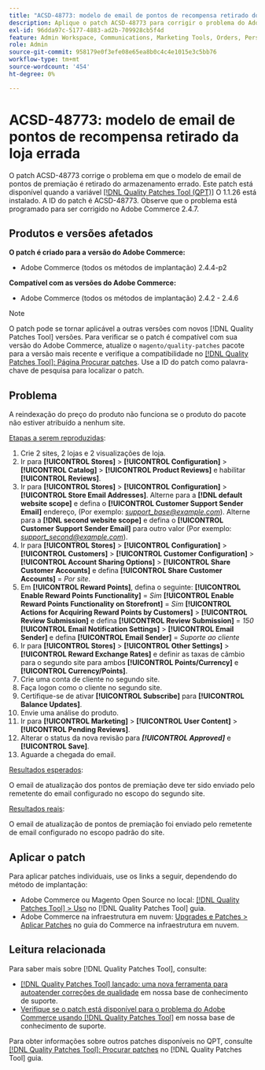 ```yaml
---
title: "ACSD-48773: modelo de email de pontos de recompensa retirado do armazenamento errado"
description: Aplique o patch ACSD-48773 para corrigir o problema do Adobe Commerce em que o modelo de email de pontos de premiação é retirado da loja errada.
exl-id: 96dda97c-5177-4883-ad2b-709928cb5f4d
feature: Admin Workspace, Communications, Marketing Tools, Orders, Personalization, Rewards
role: Admin
source-git-commit: 958179e0f3efe08e65ea8b0c4c4e1015e3c5bb76
workflow-type: tm+mt
source-wordcount: '454'
ht-degree: 0%

---
```


# ACSD-48773: modelo de email de pontos de recompensa retirado da loja errada

O patch ACSD-48773 corrige o problema em que o modelo de email de pontos de premiação é retirado do armazenamento errado. Este patch está disponível quando a variável [[!DNL Quality Patches Tool (QPT)]](/help/announcements/adobe-commerce-announcements/magento-quality-patches-released-new-tool-to-self-serve-quality-patches.md) O 1.1.26 está instalado. A ID do patch é ACSD-48773. Observe que o problema está programado para ser corrigido no Adobe Commerce 2.4.7.

## Produtos e versões afetados

**O patch é criado para a versão do Adobe Commerce:**

* Adobe Commerce (todos os métodos de implantação) 2.4.4-p2

**Compatível com as versões do Adobe Commerce:**

* Adobe Commerce (todos os métodos de implantação) 2.4.2 - 2.4.6

>[!NOTE]
>
>O patch pode se tornar aplicável a outras versões com novos [!DNL Quality Patches Tool] versões. Para verificar se o patch é compatível com sua versão do Adobe Commerce, atualize o `magento/quality-patches` pacote para a versão mais recente e verifique a compatibilidade no [[!DNL Quality Patches Tool]: Página Procurar patches](https://experienceleague.adobe.com/tools/commerce-quality-patches/index.html). Use a ID do patch como palavra-chave de pesquisa para localizar o patch.

## Problema

A reindexação do preço do produto não funciona se o produto do pacote não estiver atribuído a nenhum site.

<u>Etapas a serem reproduzidas</u>:

1. Crie 2 sites, 2 lojas e 2 visualizações de loja.
1. Ir para **[!UICONTROL Stores]** > **[!UICONTROL Configuration]** > **[!UICONTROL Catalog]** > **[!UICONTROL Product Reviews]** e habilitar **[!UICONTROL Reviews]**.
1. Ir para **[!UICONTROL Stores]** > **[!UICONTROL Configuration]** > **[!UICONTROL Store Email Addresses]**.
Alterne para a **[!DNL default website scope]** e defina o **[!UICONTROL Customer Support Sender Email]** endereço, (Por exemplo: *support_base@example.com*).
Alterne para a **[!DNL second website scope]** e defina o **[!UICONTROL Customer Support Sender Email]** para outro valor (Por exemplo: *support_second@example.com*).
1. Ir para **[!UICONTROL Stores]** > **[!UICONTROL Configuration]** > **[!UICONTROL Customers]** > **[!UICONTROL Customer Configuration]** > **[!UICONTROL Account Sharing Options]** > **[!UICONTROL Share Customer Accounts]** e defina **[!UICONTROL Share Customer Accounts]** = *Por site*.
1. Em **[!UICONTROL Reward Points]**, defina o seguinte:
   **[!UICONTROL Enable Reward Points Functionality]** = *Sim*
   **[!UICONTROL Enable Reward Points Functionality on Storefront]** = *Sim*
   **[!UICONTROL Actions for Acquiring Reward Points by Customers]** > **[!UICONTROL Review Submission]** e defina **[!UICONTROL Review Submission]** = *150*
   **[!UICONTROL Email Notification Settings]** > **[!UICONTROL Email Sender]** e defina **[!UICONTROL Email Sender]** = *Suporte ao cliente*
1. Ir para **[!UICONTROL Stores]** > **[!UICONTROL Other Settings]** > **[!UICONTROL Reward Exchange Rates]** e definir as taxas de câmbio para o segundo site para ambos **[!UICONTROL Points/Currency]** e **[!UICONTROL Currency/Points]**.
1. Crie uma conta de cliente no segundo site.
1. Faça logon como o cliente no segundo site.
1. Certifique-se de ativar **[!UICONTROL Subscribe]** para **[!UICONTROL Balance Updates]**.
1. Envie uma análise do produto.
1. Ir para **[!UICONTROL Marketing]** > **[!UICONTROL User Content]** > **[!UICONTROL Pending Reviews]**.
1. Alterar o status da nova revisão para ***[!UICONTROL Approved]*** e **[!UICONTROL Save]**.
1. Aguarde a chegada do email.

<u>Resultados esperados</u>:

O email de atualização dos pontos de premiação deve ter sido enviado pelo remetente do email configurado no escopo do segundo site.

<u>Resultados reais</u>:

O email de atualização de pontos de premiação foi enviado pelo remetente de email configurado no escopo padrão do site.

## Aplicar o patch

Para aplicar patches individuais, use os links a seguir, dependendo do método de implantação:

* Adobe Commerce ou Magento Open Source no local: [[!DNL Quality Patches Tool] > Uso](https://experienceleague.adobe.com/docs/commerce-operations/tools/quality-patches-tool/usage.html) no [!DNL Quality Patches Tool] guia.
* Adobe Commerce na infraestrutura em nuvem: [Upgrades e Patches > Aplicar Patches](https://experienceleague.adobe.com/docs/commerce-cloud-service/user-guide/develop/upgrade/apply-patches.html) no guia do Commerce na infraestrutura em nuvem.

## Leitura relacionada

Para saber mais sobre [!DNL Quality Patches Tool], consulte:

* [[!DNL Quality Patches Tool] lançado: uma nova ferramenta para autoatender correções de qualidade](/help/announcements/adobe-commerce-announcements/magento-quality-patches-released-new-tool-to-self-serve-quality-patches.md) em nossa base de conhecimento de suporte.
* [Verifique se o patch está disponível para o problema do Adobe Commerce usando [!DNL Quality Patches Tool]](/help/support-tools/patches-available-in-qpt-tool/check-patch-for-magento-issue-with-magento-quality-patches.md) em nossa base de conhecimento de suporte.

Para obter informações sobre outros patches disponíveis no QPT, consulte [[!DNL Quality Patches Tool]: Procurar patches](https://experienceleague.adobe.com/tools/commerce-quality-patches/index.html) no [!DNL Quality Patches Tool] guia.
